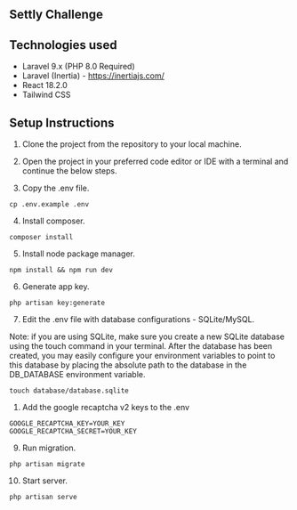 ## Settly Challenge

## Technologies used

* Laravel 9.x (PHP 8.0 Required)
* Laravel (Inertia) - https://inertiajs.com/
* React 18.2.0
* Tailwind CSS


## Setup Instructions

1. Clone the project from the repository to your local machine.

2. Open the project in your preferred code editor or IDE with a terminal and continue the below steps.

3. Copy the .env file.

```
cp .env.example .env
```
4. Install composer.

```
composer install
```
5. Install node package manager.

```
npm install && npm run dev
```

6. Generate app key.

```
php artisan key:generate
```

7. Edit the .env file with database configurations - SQLite/MySQL.

Note: if you are using SQLite, make sure you create a new SQLite database using the touch command in your terminal.
After the database has been created, you may easily configure your environment variables to point to this database by placing the absolute path to the database in the DB_DATABASE environment variable.

```
touch database/database.sqlite
```

1. Add the google recaptcha v2 keys to the .env

```
GOOGLE_RECAPTCHA_KEY=YOUR_KEY
GOOGLE_RECAPTCHA_SECRET=YOUR_KEY
```

9. Run migration.

```
php artisan migrate
```

10. Start server.

```
php artisan serve
```

